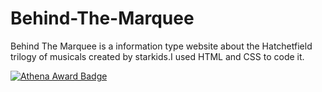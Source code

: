 # Behind-The-Marquee
Behind The Marquee is a information type website about the Hatchetfield trilogy of musicals created by starkids.I used HTML and CSS to code it.

[![Athena Award Badge](https://img.shields.io/endpoint?url=https%3A%2F%2Faward.athena.hackclub.com%2Fapi%2Fbadge)](https://award.athena.hackclub.com?utm_source=readme)
